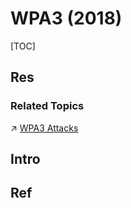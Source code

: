 # WPA3 (2018)

[TOC]



## Res
### Related Topics
↗ [WPA3 Attacks](../../../../../../../../Network%20Threats%20&%20Attacks/Link%20Layer%20&%20Physical%20Layer%20Attacks/WiFi%20Attacks%20&%20Cracking/WPA3%20Attacks.md)



## Intro


## Ref

